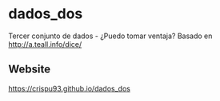 # dados_dos
Tercer conjunto de dados - ¿Puedo tomar ventaja? Basado en http://a.teall.info/dice/

## Website 
https://crispu93.github.io/dados_dos
